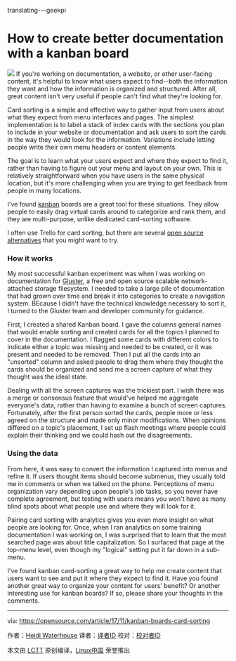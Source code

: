 translating---geekpi

How to create better documentation with a kanban board
======
![](https://opensource.com/sites/default/files/styles/image-full-size/public/lead-images/open%20source_collaboration.png?itok=68kU6BHy)
If you're working on documentation, a website, or other user-facing content, it's helpful to know what users expect to find--both the information they want and how the information is organized and structured. After all, great content isn't very useful if people can't find what they're looking for.

Card sorting is a simple and effective way to gather input from users about what they expect from menu interfaces and pages. The simplest implementation is to label a stack of index cards with the sections you plan to include in your website or documentation and ask users to sort the cards in the way they would look for the information. Variations include letting people write their own menu headers or content elements.

The goal is to learn what your users expect and where they expect to find it, rather than having to figure out your menu and layout on your own. This is relatively straightforward when you have users in the same physical location, but it's more challenging when you are trying to get feedback from people in many locations.

I've found [kanban][1] boards are a great tool for these situations. They allow people to easily drag virtual cards around to categorize and rank them, and they are multi-purpose, unlike dedicated card-sorting software.

I often use Trello for card sorting, but there are several [open source alternatives][2] that you might want to try.

### How it works

My most successful kanban experiment was when I was working on documentation for [Gluster][3], a free and open source scalable network-attached storage filesystem. I needed to take a large pile of documentation that had grown over time and break it into categories to create a navigation system. BEcause I didn't have the technical knowledge necessary to sort it, I turned to the Gluster team and developer community for guidance.

First, I created a shared Kanban board. I gave the columns general names that would enable sorting and created cards for all the topics I planned to cover in the documentation. I flagged some cards with different colors to indicate either a topic was missing and needed to be created, or it was present and needed to be removed. Then I put all the cards into an "unsorted" column and asked people to drag them where they thought the cards should be organized and send me a screen capture of what they thought was the ideal state.

Dealing with all the screen captures was the trickiest part. I wish there was a merge or consensus feature that would've helped me aggregate everyone's data, rather than having to examine a bunch of screen captures. Fortunately, after the first person sorted the cards, people more or less agreed on the structure and made only minor modifications. When opinions differed on a topic's placement, I set up flash meetings where people could explain their thinking and we could hash out the disagreements.

### Using the data

From here, it was easy to convert the information I captured into menus and refine it. If users thought items should become submenus, they usually told me in comments or when we talked on the phone. Perceptions of menu organization vary depending upon people's job tasks, so you never have complete agreement, but testing with users means you won't have as many blind spots about what people use and where they will look for it.

Pairing card sorting with analytics gives you even more insight on what people are looking for. Once, when I ran analytics on some training documentation I was working on, I was surprised that to learn that the most searched page was about title capitalization. So I surfaced that page at the top-menu level, even though my "logical" setting put it far down in a sub-menu.

I've found kanban card-sorting a great way to help me create content that users want to see and put it where they expect to find it. Have you found another great way to organize your content for users' benefit? Or another interesting use for kanban boards? If so, please share your thoughts in the comments.

--------------------------------------------------------------------------------

via: https://opensource.com/article/17/11/kanban-boards-card-sorting

作者：[Heidi Waterhouse][a]
译者：[译者ID](https://github.com/译者ID)
校对：[校对者ID](https://github.com/校对者ID)

本文由 [LCTT](https://github.com/LCTT/TranslateProject) 原创编译，[Linux中国](https://linux.cn/) 荣誉推出

[a]:https://opensource.com/users/hwaterhouse
[1]:https://en.wikipedia.org/wiki/Kanban
[2]:https://opensource.com/alternatives/trello
[3]:https://www.gluster.org/

